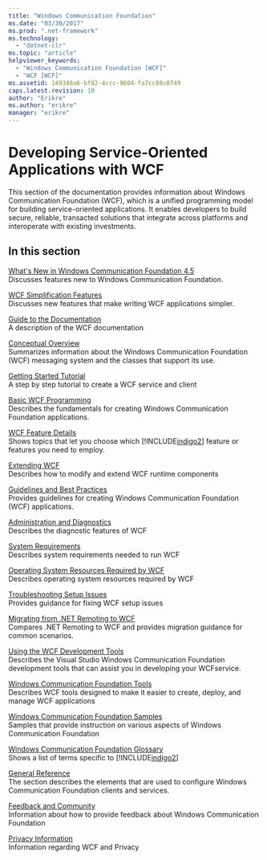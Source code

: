 ```yaml
---
title: "Windows Communication Foundation"
ms.date: "03/30/2017"
ms.prod: ".net-framework"
ms.technology: 
  - "dotnet-clr"
ms.topic: "article"
helpviewer_keywords: 
  - "Windows Communication Foundation [WCF]"
  - "WCF [WCF]"
ms.assetid: 149348a6-bf82-4ccc-9604-fa7cc88c0749
caps.latest.revision: 10
author: "Erikre"
ms.author: "erikre"
manager: "erikre"
---
```

# Developing Service-Oriented Applications with WCF
This section of the documentation provides information about Windows Communication Foundation (WCF), which is a unified programming model for building service-oriented applications. It enables developers to build secure, reliable, transacted solutions that integrate across platforms and interoperate with existing investments.
 
## In this section  
 [What's New in Windows Communication Foundation 4.5](../../../docs/framework/wcf/whats-new.md)  
 Discusses features new to Windows Communication Foundation.  
  
 [WCF Simplification Features](../../../docs/framework/wcf/wcf-simplification-features.md)  
 Discusses new features that make writing WCF applications simpler.  
  
 [Guide to the Documentation](../../../docs/framework/wcf/guide-to-the-documentation.md)  
 A description of the WCF documentation  
  
 [Conceptual Overview](../../../docs/framework/wcf/conceptual-overview.md)  
 Summarizes information about the Windows Communication Foundation (WCF) messaging system and the classes that support its use.  
  
 [Getting Started Tutorial](../../../docs/framework/wcf/getting-started-tutorial.md)  
 A step by step tutorial to create a WCF service and client  
  
 [Basic WCF Programming](../../../docs/framework/wcf/basic-wcf-programming.md)  
 Describes the fundamentals for creating Windows Communication Foundation applications.  
  
 [WCF Feature Details](../../../docs/framework/wcf/feature-details/index.md)  
 Shows topics that let you choose which [!INCLUDE[indigo2](../../../includes/indigo2-md.md)] feature or features you need to employ.  
  
 [Extending WCF](../../../docs/framework/wcf/extending/extending-wcf.md)  
 Describes how to modify and extend WCF runtime components  
  
 [Guidelines and Best Practices](../../../docs/framework/wcf/guidelines-and-best-practices.md)  
 Provides guidelines for creating Windows Communication Foundation (WCF) applications.  
  
 [Administration and Diagnostics](../../../docs/framework/wcf/diagnostics/index.md)  
 Describes the diagnostic features of WCF  
  
 [System Requirements](../../../docs/framework/wcf/wcf-system-requirements.md)  
 Describes system requirements needed to run WCF  
  
 [Operating System Resources Required by WCF](../../../docs/framework/wcf/operating-system-resources-required-by-wcf.md)  
 Describes operating system resources required by WCF  
  
 [Troubleshooting Setup Issues](../../../docs/framework/wcf/troubleshooting-setup-issues.md)  
 Provides guidance for fixing WCF setup issues  
  
 [Migrating from .NET Remoting to WCF](../../../docs/framework/wcf/migrating-from-net-remoting-to-wcf.md)  
 Compares .NET Remoting to WCF and provides migration guidance for common scenarios.  
  
 [Using the WCF Development Tools](../../../docs/framework/wcf/using-the-wcf-development-tools.md)  
 Describes the Visual Studio Windows Communication Foundation development tools that can assist you in developing your WCFservice.  
  
 [Windows Communication Foundation Tools](../../../docs/framework/wcf/tools.md)  
 Describes WCF tools designed to make it easier to create, deploy, and manage WCF applications  
  
 [Windows Communication Foundation Samples](../../../docs/framework/wcf/samples/index.md)  
 Samples that provide instruction on various aspects of Windows Communication Foundation  
  
 [Windows Communication Foundation Glossary](../../../docs/framework/wcf/glossary.md)  
 Shows a list of terms specific to [!INCLUDE[indigo2](../../../includes/indigo2-md.md)]  
  
 [General Reference](../../../docs/framework/wcf/general-reference.md)  
 The section describes the elements that are used to configure Windows Communication Foundation clients and services.  
  
 [Feedback and Community](../../../docs/framework/wcf/feedback-and-community.md)  
 Information about how to provide feedback about Windows Communication Foundation  
  
 [Privacy Information](../../../docs/framework/wcf/privacy-information.md)  
 Information regarding WCF and Privacy  
